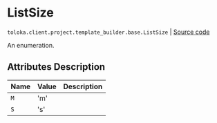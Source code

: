 # ListSize
`toloka.client.project.template_builder.base.ListSize` | [Source code](https://github.com/Toloka/toloka-kit/blob/v1.1.2/src/client/project/template_builder/base.py#L212)

An enumeration.

## Attributes Description

| Name | Value | Description |
| :------| :-----------| :----------| 
`M`|'m'|
`S`|'s'|
